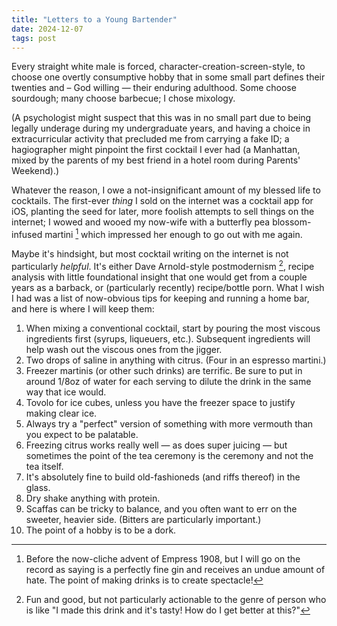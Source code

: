 ```yaml
---
title: "Letters to a Young Bartender"
date: 2024-12-07
tags: post
---
```


Every straight white male is forced, character-creation-screen-style, to choose one overtly consumptive hobby that in some small part defines their twenties and – God willing — their enduring adulthood. Some choose sourdough; many choose barbecue; I chose mixology.

(A psychologist might suspect that this was in no small part due to being legally underage during my undergraduate years, and having a choice in extracurricular activity that precluded me from carrying a fake ID; a hagiographer might pinpoint the first cocktail I ever had (a Manhattan, mixed by the parents of my best friend in a hotel room during Parents' Weekend).)

Whatever the reason, I owe a not-insignificant amount of my blessed life to cocktails. The first-ever _thing_ I sold on the internet was a cocktail app for iOS, planting the seed for later, more foolish attempts to sell things on the internet; I wowed and wooed my now-wife with a butterfly pea blossom-infused martini [^1] which impressed her enough to go out with me again.

Maybe it's hindsight, but most cocktail writing on the internet is not particularly _helpful_. It's either Dave Arnold-style postmodernism [^2], recipe analysis with little foundational insight that one would get from a couple years as a barback, or (particularly recently) recipe/bottle porn. What I wish I had was a list of now-obvious tips for keeping and running a home bar, and here is where I will keep them:

1. When mixing a conventional cocktail, start by pouring the most viscous ingredients first (syrups, liqueuers, etc.). Subsequent ingredients will help wash out the viscous ones from the jigger.
2. Two drops of saline in anything with citrus. (Four in an espresso martini.)
3. Freezer martinis (or other such drinks) are terrific. Be sure to put in around 1/8oz of water for each serving to dilute the drink in the same way that ice would.
4. Tovolo for ice cubes, unless you have the freezer space to justify making clear ice.
5. Always try a "perfect" version of something with more vermouth than you expect to be palatable.
6. Freezing citrus works really well — as does super juicing — but sometimes the point of the tea ceremony is the ceremony and not the tea itself.
7. It's absolutely fine to build old-fashioneds (and riffs thereof) in the glass.
8. Dry shake anything with protein.
9. Scaffas can be tricky to balance, and you often want to err on the sweeter, heavier side. (Bitters are particularly important.)
10. The point of a hobby is to be a dork.

[^1]: Before the now-cliche advent of Empress 1908, but I will go on the record as saying is a perfectly fine gin and receives an undue amount of hate. The point of making drinks is to create spectacle!
[^2]: Fun and good, but not particularly actionable to the genre of person who is like "I made this drink and it's tasty! How do I get better at this?"
